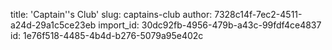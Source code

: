 title: 'Captain''s Club'
slug: captains-club
author: 7328c14f-7ec2-4511-a24d-29a1c5ce23eb
import_id: 30dc92fb-4956-479b-a43c-99fdf4ce4837
id: 1e76f518-4485-4b4d-b276-5079a95e402c

